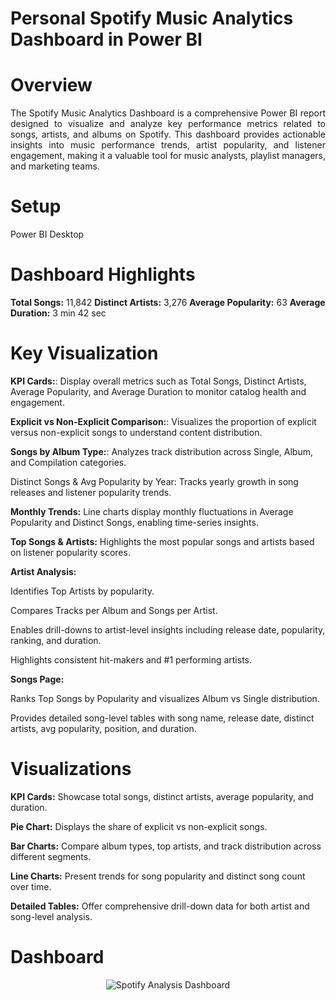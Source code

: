 # Personal Spotify Music Analytics Dashboard in Power BI

# **Overview**

<div align="justify"> The Spotify Music Analytics Dashboard is a comprehensive Power BI report designed to visualize and analyze key performance metrics related to songs, artists, and albums on Spotify. This dashboard provides actionable insights into music performance trends, artist popularity, and listener engagement, making it a valuable tool for music analysts, playlist managers, and marketing teams. </div>

# Setup

Power BI Desktop

# Dashboard Highlights

**Total Songs:** 11,842
**Distinct Artists:** 3,276
**Average Popularity:** 63
**Average Duration:** 3 min 42 sec

# **Key Visualization**

**KPI Cards:**: Display overall metrics such as Total Songs, Distinct Artists, Average Popularity, and Average Duration to monitor catalog health and engagement.

**Explicit vs Non-Explicit Comparison:**: Visualizes the proportion of explicit versus non-explicit songs to understand content distribution.

**Songs by Album Type:**: Analyzes track distribution across Single, Album, and Compilation categories.

Distinct Songs & Avg Popularity by Year: Tracks yearly growth in song releases and listener popularity trends.

**Monthly Trends:** Line charts display monthly fluctuations in Average Popularity and Distinct Songs, enabling time-series insights.

**Top Songs & Artists:** Highlights the most popular songs and artists based on listener popularity scores.

**Artist Analysis:**

Identifies Top Artists by popularity.

Compares Tracks per Album and Songs per Artist.

Enables drill-downs to artist-level insights including release date, popularity, ranking, and duration.

Highlights consistent hit-makers and #1 performing artists.

**Songs Page:**

Ranks Top Songs by Popularity and visualizes Album vs Single distribution.

Provides detailed song-level tables with song name, release date, distinct artists, avg popularity, position, and duration.

# **Visualizations**

**KPI Cards:** Showcase total songs, distinct artists, average popularity, and duration.

**Pie Chart:** Displays the share of explicit vs non-explicit songs.

**Bar Charts:** Compare album types, top artists, and track distribution across different segments.

**Line Charts:** Present trends for song popularity and distinct song count over time.

**Detailed Tables:** Offer comprehensive drill-down data for both artist and song-level analysis.

# Dashboard

<p align="center">
    <img src="" alt="Spotify Analysis Dashboard"/>
</p>